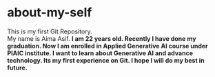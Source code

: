 # about-my-self
This is my first Git Repository.
<br>
My name is Aima Asif.
<b>
I am 22 years old.
<b>
Recently I have done my graduation.
<b>
Now I am enrolled in Applied Generative AI course under PIAIC institute.
<b>
I want to learn about Generative AI and advance technology.
<b>
Its my first experience on Git.
<b>
I hope I will do my best in future.
